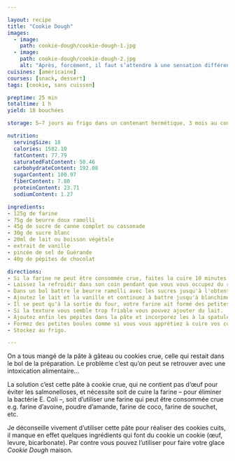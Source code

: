 ```yaml
---

layout: recipe
title: "Cookie Dough"
images:
  - image:
    path: cookie-dough/cookie-dough-1.jpg
  - image:
    path: cookie-dough/cookie-dough-2.jpg
    alt: "Après, forcément, il faut s’attendre à une sensation différente du cookie cuit, raison pour laquelle certaines personnes détestent. On est vraiment sur un mélange cru qui n’offre aucun craquant."
cuisines: [américaine]
courses: [snack, dessert]
tags: [cookie, sans cuisson]

preptime: 25 min
totaltime: 1 h
yield: 18 bouchées

storage: 5–7 jours au frigo dans un contenant hermétique, 3 mois au congélateur.

nutrition:
  servingSize: 18
  calories: 1582.10
  fatContent: 77.79
  saturatedFatContent: 50.46
  carbohydrateContent: 192.08
  sugarContent: 100.97
  fiberContent: 7.80
  proteinContent: 23.71
  sodiumContent: 1.27

ingredients:
- 125g de farine
- 75g de beurre doux ramolli
- 45g de sucre de canne complet ou cassonade
- 30g de sucre blanc
- 20ml de lait ou boisson végétale
- extrait de vanille
- pincée de sel de Guérande 
- 40g de pépites de chocolat

directions:
- Si la farine ne peut être consommée crue, faites la cuire 10 minutes au four préchauffé à 180°C. Certains la passent au micro-ondes ou cuisent dans une sauteuse, le plus important est qu’elle atteigne une température interne d’au moins 160°C pour éliminer les bactéries. 
- Laissez la refroidir dans son coin pendant que vous vous occupez du reste. 
- Dans un bol battre le beurre ramolli avec les sucres jusqu'à l'obtention d'une crème. 
- Ajoutez le lait et la vanille et continuez à battre jusqu'à blanchiment.
- Il se peut qu'à la sortie du four, votre farine ait formé des petites boules. Celles-ci vont être difficiles à incorporer donc le mieux est de la tamiser plusieurs fois avant de la verser dans le bol. Ajoutez le sel et battez ensuite pour incorporer le tout à la crème.
- Si la texture vous semble trop friable vous pouvez ajouter du lait. 
- Ajoutez enfin les pépites dans la pâte et incorporez les à la spatule/maryse.
- Formez des petites boules comme si vous vous apprétiez à cuire vos cookies.
- Stockez au frigo.

---
```


On a tous mangé de la pâte à gâteau ou cookies crue, celle qui restait dans le bol de la préparation. Le problème c’est qu’on peut se retrouver avec une intoxication alimentaire…

La solution c’est cette pâte à cookie crue, qui ne contient pas d’œuf pour éviter les salmonelloses, et nécessite soit de cuire la farine – pour éliminer la bactérie E. Coli –, soit d’utiliser une farine qui peut être consommée crue e.g. farine d’avoine, poudre d’amande, farine de coco, farine de souchet, etc.

Je déconseille vivement d’utiliser cette pâte pour réaliser des cookies cuits, il manque en effet quelques ingrédients qui font du cookie un cookie (œuf, levure, bicarbonate). Par contre vous pouvez l’utiliser pour faire votre glace <i lang="en">Cookie Dough</i> maison.